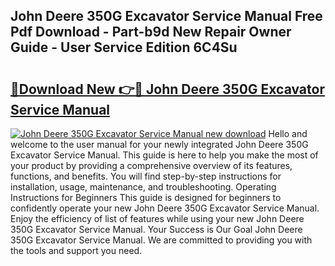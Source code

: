 ## John Deere 350G Excavator Service Manual Free Pdf Download - Part-b9d New Repair Owner Guide - User Service Edition 6C4Su

# <h2><a href="http://bc90051.oget.top/?id=John+Deere+350G+Excavator+Service+Manual">🔗Download New 👉🔴 John Deere 350G Excavator Service Manual</a></h2>

[![John Deere 350G Excavator Service Manual new download](https://i.imgur.com/5g1atiW.png)](http://bc90051.oget.top/?id=John+Deere+350G+Excavator+Service+Manual)
Hello and welcome to the user manual for your newly integrated John Deere 350G Excavator Service Manual. This guide is here to help you make the most of your product by providing a comprehensive overview of its features, functions, and benefits. You will find step-by-step instructions for installation, usage, maintenance, and troubleshooting. Operating Instructions for Beginners This guide is designed for beginners to confidently operate your new John Deere 350G Excavator Service Manual. Enjoy the efficiency of list of features while using your new John Deere 350G Excavator Service Manual. Your Success is Our Goal John Deere 350G Excavator Service Manual. We are committed to providing you with the tools and support you need.
